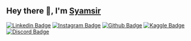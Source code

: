 ## Hey there 👋, I'm [Syamsir](https://github.com/Biane3006)

[![Linkedin Badge](https://img.shields.io/badge/-LinkedIn-0e76a8?style=flat-square&logo=Linkedin&logoColor=white)](https://www.linkedin.com/in/syamsir-sarul/)
[![Instagram Badge](https://img.shields.io/badge/-Instagram-e4405f?style=flat-square&logo=Instagram&logoColor=white)](https://www.instagram.com/___syamsir___/)
[![Github Badge](https://img.shields.io/badge/-GitHub-black?style=flat-square&logo=Github&logoColor=white)](https://github.com/Biane3006/)
[![Kaggle Badge](https://img.shields.io/badge/-ffffff?style=flat-square&logo=Kaggle&logoColor=blue&logoSize=auto)](https://www.kaggle.com/syamsir/)
[![Discord Badge](https://img.shields.io/badge/-Discord-blue?style=flat-square&logo=Discord&logoColor=white&logoSize=auto)](https://discord.com/users/915163798518775808/)
